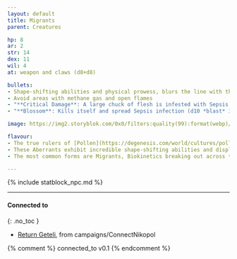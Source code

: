```yaml
---
layout: default
title: Migrants
parent: Creatures

hp: 8
ar: 2
str: 14
dex: 11
wil: 4
at: weapon and claws (d8+d8)

bullets:
- Shape-shifting abilities and physical prowess, blurs the line with the supernatural
- Avoid areas with methane gas and open flames
- "**Critical Damage**: A large chuck of flesh is infested with Sepsis (d6 infection)"
- "**Blossom**: Kills itself and spread Sepsis infection (d10 *blast* infection)"

image: https://img2.storyblok.com/0x0/filters:quality(99):format(webp)/f/72501/5517x3300/4675ce01f7/pollen-migrants.jpg

flavour:
- The true rulers of [Pollen](https://degenesis.com/world/cultures/pollen) are the Biokinetics.
- These Aberrants exhibit incredible shape-shifting abilities and display physical prowess that blurs the line with the supernatural.
- The most common forms are Migrants, Biokinetics breaking out across the plains to seed new spore fields and spread the Sepsis westwards, thus expanding their Chakra’s area of influence.

---
```


{% include statblock_npc.md %}

---
#### Connected to
{: .no_toc }

<!-- QueryToSerialize: LIST without ID "["+ title + "](https://terra-campaigns.github.io/" + regexreplace(file.path, ".md", "") + ")" + ", from " + regexreplace(file.folder, "^[^\/]*\/", "") FROM ([[]]) OR outgoing([[]]) WHERE file.path != this.file.path SORT file.folder DESC -->
<!-- SerializedQuery: LIST without ID "["+ title + "](https://terra-campaigns.github.io/" + regexreplace(file.path, ".md", "") + ")" + ", from " + regexreplace(file.folder, "^[^\/]*\/", "") FROM ([[]]) OR outgoing([[]]) WHERE file.path != this.file.path SORT file.folder DESC -->
- [Return Geteli](https://terra-campaigns.github.io/degenesis/campaigns/ConnectNikopol/ReturnGeteli), from campaigns/ConnectNikopol
<!-- SerializedQuery END -->


{% comment %}
connected_to v0.1
{% endcomment %}
